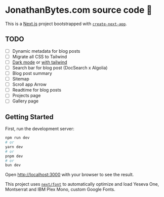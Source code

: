 # JonathanBytes.com source code 💾

This is a [Next.js](https://nextjs.org/) project bootstrapped with [`create-next-app`](https://github.com/vercel/next.js/tree/canary/packages/create-next-app).

## TODO

- [ ] Dynamic metadata for blog posts
- [ ] Migrate all CSS to Tailwind
- [ ] [Dark mode](https://dev.to/whitep4nth3r/the-best-lightdark-mode-theme-toggle-in-javascript-368f) or [with tailwind](https://tailwindcss.com/docs/dark-mode)
- [ ] Search bar for blog post (DocSearch x Algolia)
- [ ] Blog post summary
- [ ] Sitemap
- [ ] Scroll app Arrow
- [ ] Readtime for blog posts
- [ ] Projects page
- [ ] Gallery page

## Getting Started

First, run the development server:

```bash
npm run dev
# or
yarn dev
# or
pnpm dev
# or
bun dev
```

Open [http://localhost:3000](http://localhost:3000) with your browser to see the result.

This project uses [`next/font`](https://nextjs.org/docs/basic-features/font-optimization) to automatically optimize and load Yeseva One, Montserrat and IBM Plex Mono, custom Google Fonts.
